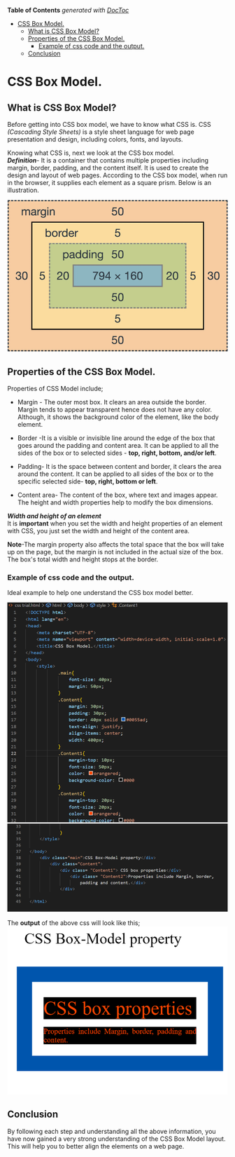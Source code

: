 <!-- START doctoc generated TOC please keep comment here to allow auto update -->
<!-- DON'T EDIT THIS SECTION, INSTEAD RE-RUN doctoc TO UPDATE -->
**Table of Contents**  *generated with [DocToc](https://github.com/thlorenz/doctoc)*

- [CSS Box Model.](#css-box-model)
  - [What is CSS Box Model?](#what-is-css-box-model)
  - [Properties of the CSS Box Model.](#properties-of-the-css-box-model)
    - [Example of css code and the output.](#example-of-css-code-and-the-output)
  - [Conclusion](#conclusion)

<!-- END doctoc generated TOC please keep comment here to allow auto update -->

# CSS Box Model.
## What is CSS Box Model?
Before getting into CSS box model, we have to know what CSS is. CSS *(Cascading Style Sheets)* is a style sheet language for web page presentation and design, including colors, fonts, and layouts.  

Knowing what CSS is, next we look at the CSS box model.  
***Definition***- It is a container that contains multiple properties including margin, border, padding, and the content itself. It is used to create the design and layout of web pages.
According to the CSS box model, when run in the browser, it supplies each element as a square prism. Below is an illustration.   

![An illustration of a CSS box model](./assests/illustration.png)   

## Properties of the CSS Box Model.     

Properties of CSS Model include;
- Margin - The outer most box. It clears an area outside the border. Margin tends to appear transparent hence does not have any color. Although, it shows the background color of the element, like the body element.

- Border -It is a visible or invisible line around the edge of the box that goes around the padding and content area. It can be applied to all the sides of the box or to selected sides - **top, right, bottom, and/or left**.

- Padding- It is the space between content and border, it clears the area around the content. It can be applied to all sides of the box or to the specific selected side- **top, right, bottom or left**.

- Content area- The content of the box, where text and images appear. The height and width properties help to modify the box dimensions.  

***Width and height of an element***   
It is **important** when you set the width and height properties of an element with CSS, you just set the width and height of the content area.

**Note**-The margin property also affects the total space that the box will take up on the page, but the margin is not included in the actual size of the box. The box's total width and height stops at the border.  

### Example of css code and the output.
Ideal example to help one understand the CSS box model better.      

![An illustration of a CSS stylesheet](./assests/css.png)   
![Continuation of CSS stylesheet illustration](./assests/css%20continuation.png)


The **output** of the above css will look like this;
![Output in browser illustrating css properties](./assests/output.png)

## Conclusion
By following each step and understanding all the above information, you have now gained a very strong understanding of the CSS Box Model layout. This will help you to better align the elements on a web page.






